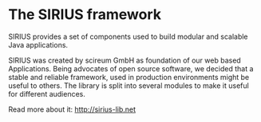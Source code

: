 The SIRIUS framework
====================

SIRIUS provides a set of components used to build modular and scalable Java applications.

SIRIUS was created by scireum GmbH as foundation of our web based Applications. Being advocates of open source software, we decided that a stable and reliable framework, used in production environments might be useful to others. The library is split into several modules to make it useful for different audiences.

Read more about it: http://sirius-lib.net